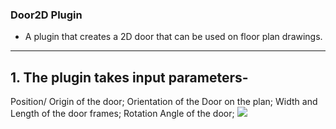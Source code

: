### Door2D Plugin

* A plugin that creates a 2D door that can be used on floor plan drawings. 

---

## 1. The plugin takes input parameters- 
Position/ Origin of the door;
Orientation of the Door on the plan;
Width and Length of the door frames;
Rotation Angle of the door;
![](DoorPlacementInPlans.gif)

